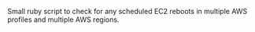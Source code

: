 Small ruby script to check for any scheduled EC2 reboots in multiple AWS profiles and multiple AWS regions.
